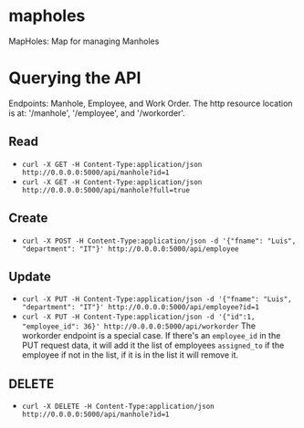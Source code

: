 # mapholes
MapHoles: Map for managing Manholes


# Querying the API

Endpoints: Manhole, Employee, and Work Order. The http resource location is at: '/manhole',
'/employee',  and '/workorder'.


## Read
- `curl -X GET -H Content-Type:application/json http://0.0.0.0:5000/api/manhole?id=1`
- `curl -X GET -H Content-Type:application/json http://0.0.0.0:5000/api/manhole?full=true`

## Create
- `curl -X POST -H Content-Type:application/json -d '{"fname": "Luis", "department": "IT"}' http://0.0.0.0:5000/api/employee`

## Update
- `curl -X PUT -H Content-Type:application/json -d '{"fname": "Luis", "department": "IT"}' http://0.0.0.0:5000/api/employee?id=1`
- `curl -X PUT -H Content-Type:application/json -d '{"id":1, "employee_id": 36}' http://0.0.0.0:5000/api/workorder`
The workorder endpoint is a special case. If there's an `employee_id` in the PUT request data, it will add it the list
of employees `assigned_to` if the employee if not in the list, if it is in the list it will remove it.

## DELETE
- `curl -X DELETE -H Content-Type:application/json http://0.0.0.0:5000/api/manhole?id=1`

